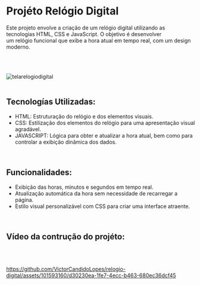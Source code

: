 # Projéto Relógio Digital
<p>Este projeto envolve a criação de um relógio digital utilizando as tecnologias HTML, CSS e JavaScript. O objetivo é desenvolver <br> um relógio funcional que exibe a hora atual em tempo real, com um design moderno.</p>
  <br><br>


![telarelogiodigital](https://github.com/VictorCandidoLopes/relogio-digital/assets/101593160/ce150cb8-94a8-4699-8653-5b3ab0683690)
<br> <br>


## Tecnologías Utilizadas:
<ul>
  <li>HTML: Estruturação do relógio e dos elementos visuais.</li>
  <li>CSS: Estilização dos elementos do relógio para uma apresentação visual agradável.</li>
  <li>JAVASCRIPT: Lógica para obter e atualizar a hora atual, bem como para controlar a exibição dinâmica dos dados.</li>
</ul>
<br>

## Funcionalidades:
<ul>
  <li>Exibição das horas, minutos e segundos em tempo real.</li>
  <li>Atualização automática da hora sem necessidade de recarregar a página.</li>
  <li>Estilo visual personalizável com CSS para criar uma interface atraente.</li>
</ul>
<br>

## Vídeo da contrução do projéto:
<br> <br>

https://github.com/VictorCandidoLopes/relogio-digital/assets/101593160/d30230ea-1fe7-4ecc-b463-680ec36dcf45

